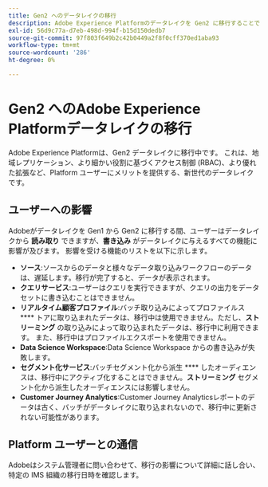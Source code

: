 ```yaml
---
title: Gen2 へのデータレイクの移行
description: Adobe Experience Platformのデータレイクを Gen2 に移行することで提供される新機能について説明します。
exl-id: 56d9c77a-d7eb-498d-994f-b15d150dedb7
source-git-commit: 97f803f649b2c42b0449a2f8f0cff370ed1aba93
workflow-type: tm+mt
source-wordcount: '286'
ht-degree: 0%

---
```


# Gen2 へのAdobe Experience Platformデータレイクの移行

Adobe Experience Platformは、Gen2 データレイクに移行中です。 これは、地域レプリケーション、より細かい役割に基づくアクセス制御 (RBAC)、より優れた拡張など、Platform ユーザーにメリットを提供する、新世代のデータレイクです。

## ユーザーへの影響

Adobeがデータレイクを Gen1 から Gen2 に移行する間、ユーザーはデータレイクから **読み取り** できますが、**書き込み** がデータレイクに与えるすべての機能に影響が及びます。 影響を受ける機能のリストを以下に示します。

- **ソース**:ソースからのデータと様々なデータ取り込みワークフローのデータは、遅延します。移行が完了すると、データが表示されます。
- **クエリサービス**:ユーザーはクエリを実行できますが、クエリの出力をデータセットに書き込むことはできません。
- **リアルタイム顧客プロファイル**:バッチ取り込みによってプロファイルス **** トアに取り込まれたデータは、移行中は使用できません。ただし、**ストリーミング** の取り込みによって取り込まれたデータは、移行中に利用できます。 また、移行中はプロファイルエクスポートを使用できません。
- **Data Science Workspace**:Data Science Workspace からの書き込みが失敗します。
- **セグメント化サービス**:バッチセグメント化から派生 **** したオーディエンスは、移行中にアクティブ化することはできません。**ストリーミング** セグメント化から派生したオーディエンスには影響しません。
- **Customer Journey Analytics**:Customer Journey Analyticsレポートのデータは古く、バッチがデータレイクに取り込まれないので、移行中に更新されない可能性があります。

## Platform ユーザーとの通信

Adobeはシステム管理者に問い合わせて、移行の影響について詳細に話し合い、特定の IMS 組織の移行日時を確認します。

